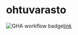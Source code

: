 # ohtuvarasto
![GHA workflow badge](https://github.com/Rano-9/ohtuvarasto/workflows/CI/badge.svg)[link](https://github.com/Rano-9/ohtuvarasto/actions)
